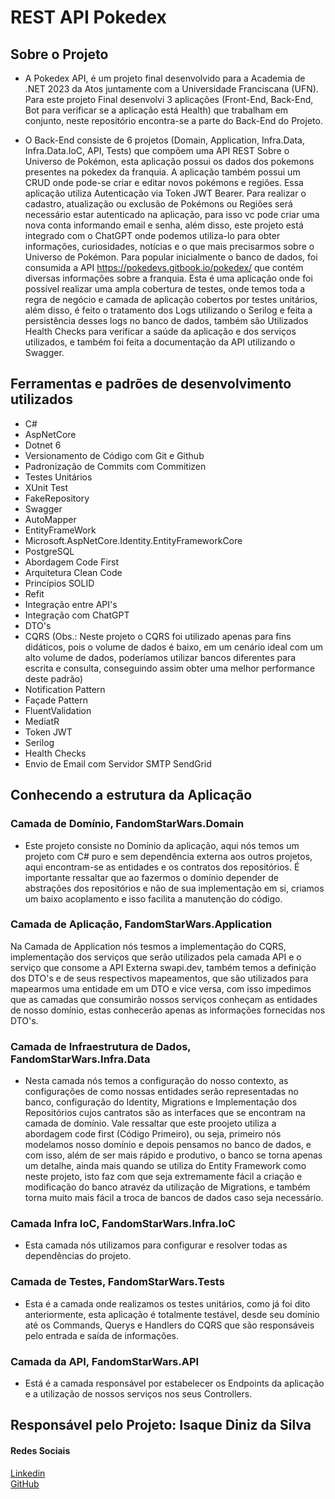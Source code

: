 # REST API Pokedex

## Sobre o Projeto 
- A Pokedex API, é um projeto final desenvolvido para a Academia de .NET 2023 da Atos juntamente com a Universidade Franciscana (UFN). Para este projeto Final desenvolvi 3 aplicações (Front-End, Back-End, Bot para verificar se a aplicação está Health) que trabalham em conjunto, neste repositório encontra-se a parte do Back-End do Projeto.

- O Back-End consiste de 6 projetos (Domain, Application, Infra.Data, Infra.Data.IoC, API, Tests) que compõem uma API REST Sobre o Universo de Pokémon, esta aplicação possui os dados dos pokemons presentes na pokedex da franquia. A aplicação também possui um CRUD onde pode-se criar e editar novos pokémons e regiões. Essa aplicação utiliza Autenticação via Token JWT Bearer. Para realizar o cadastro, atualização ou exclusão de Pokémons ou Regiões será necessário estar autenticado na aplicação, para isso vc pode criar uma nova conta informando email e senha, além disso, este projeto está integrado com o ChatGPT onde podemos utiliza-lo para obter informações, curiosidades, notícias e o que mais precisarmos sobre o Universo de Pokémon. Para popular inicialmente o banco de dados, foi consumida a API https://pokedevs.gitbook.io/pokedex/ que contém diversas informações sobre a franquia. Esta é uma aplicação onde foi possível realizar uma ampla cobertura de testes, onde temos toda a regra de negócio e camada de aplicação cobertos por testes unitários, além disso, é feito o tratamento dos Logs utilizando o Serilog e feita a persistência desses logs no banco de dados, também são Utilizados Health Checks para verificar a saúde da aplicação e dos serviços utilizados, e também foi feita a documentação da API utilizando o Swagger.

## Ferramentas e padrões de desenvolvimento utilizados
- C#
- AspNetCore
- Dotnet 6
- Versionamento de Código com Git e Github
- Padronização de Commits com Commitizen
- Testes Unitários 
- XUnit Test
- FakeRepository
- Swagger
- AutoMapper 
- EntityFrameWork
- Microsoft.AspNetCore.Identity.EntityFrameworkCore
- PostgreSQL
- Abordagem Code First
- Arquitetura Clean Code
- Princípios SOLID
- Refit 
- Integração entre API's
- Integração com ChatGPT
- DTO's
- CQRS (Obs.: Neste projeto o CQRS foi utilizado apenas para fins didáticos, pois o volume de dados é baixo, em um cenário ideal com um alto volume de dados, poderíamos utilizar bancos diferentes para escrita e consulta, conseguindo assim obter uma melhor performance deste padrão)
- Notification Pattern 
- Façade Pattern
- FluentValidation
- MediatR
- Token JWT
- Serilog
- Health Checks 
- Envio de Email com Servidor SMTP SendGrid



## Conhecendo a estrutura da Aplicação

### Camada de Domínio, FandomStarWars.Domain
- Este projeto consiste no Domínio da aplicação, aqui nós temos um projeto com C# puro e sem dependência externa aos outros projetos, aqui encontram-se as entidades e os contratos dos repositórios. É importante ressaltar que ao fazermos o domínio depender de abstrações dos repositórios e não de sua implementação em si, criamos um baixo acoplamento e isso facilita a manutenção do código.

### Camada de Aplicação, FandomStarWars.Application
Na Camada de Application nós tesmos a implementação do CQRS, implementação dos serviços que serão utilizados pela camada API e o serviço que consome a API Externa swapi.dev, também temos a definição dos DTO's e de seus respectivos mapeamentos, que são utilizados para mapearmos uma entidade em um DTO e vice versa, com isso impedimos que as camadas que consumirão nossos serviços conheçam as entidades de nosso domínio, estas conhecerão apenas as informações fornecidas nos DTO's.

### Camada de Infraestrutura de Dados, FandomStarWars.Infra.Data
- Nesta camada nós temos a configuração do nosso contexto, as configurações de como nossas entidades serão representadas no banco, configuração do Identity, Migrations e Implementação dos Repositórios cujos cantratos são as interfaces que se encontram na camada de domínio. Vale ressaltar que este proojeto utiliza a abordagem code first (Código Primeiro), ou seja, primeiro nós modelamos nosso domínio e depois pensamos no banco de dados, e com isso, além de ser mais rápido e produtivo, o banco se torna apenas um detalhe, ainda mais quando se utiliza do Entity Framework como neste projeto, isto faz com que seja extremamente fácil a criação e modificação do banco atravéz da utilização de Migrations, e também torna muito mais fácil a troca de bancos de dados caso seja necessário.

### Camada Infra IoC, FandomStarWars.Infra.IoC
- Esta camada nós utilizamos para configurar e resolver todas as dependências do projeto.

### Camada de Testes, FandomStarWars.Tests
- Esta é a camada onde realizamos os testes unitários, como já foi dito anteriormente, esta aplicação é totalmente testável, desde seu domínio até os Commands, Querys e Handlers do CQRS que são responsáveis pelo entrada e saída de informações. 

### Camada da API, FandomStarWars.API
- Está é a camada responsável por estabelecer os Endpoints da aplicação e a utilização de nossos serviços nos seus Controllers.



## Responsável pelo Projeto: Isaque Diniz da Silva
#### Redes Sociais
[Linkedin](https://www.linkedin.com/in/isaque-diniz-da-silva-a0773459/)
</br>
[GitHub](https://github.com/isaque14)